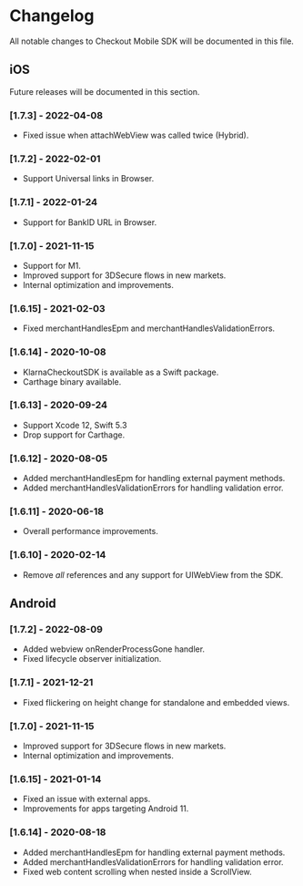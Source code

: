 # Changelog
All notable changes to Checkout Mobile SDK will be documented in this file.

## iOS
Future releases will be documented in this section.

### [1.7.3] - 2022-04-08
- Fixed issue when attachWebView was called twice (Hybrid).

### [1.7.2] - 2022-02-01
- Support Universal links in Browser.

### [1.7.1] - 2022-01-24
- Support for BankID URL in Browser.

### [1.7.0] - 2021-11-15
- Support for M1.
- Improved support for 3DSecure flows in new markets.
- Internal optimization and improvements.

### [1.6.15] - 2021-02-03
- Fixed merchantHandlesEpm and merchantHandlesValidationErrors.

### [1.6.14] - 2020-10-08
- KlarnaCheckoutSDK is available as a Swift package.
- Carthage binary available.

### [1.6.13] - 2020-09-24
- Support Xcode 12, Swift 5.3
- Drop support for Carthage.

### [1.6.12] - 2020-08-05
- Added merchantHandlesEpm for handling external payment methods.
- Added merchantHandlesValidationErrors for handling validation error.

### [1.6.11] - 2020-06-18
- Overall performance improvements.

### [1.6.10] - 2020-02-14
- Remove _all_ references and any support for UIWebView from the SDK.

## Android

### [1.7.2] - 2022-08-09
- Added webview onRenderProcessGone handler.
- Fixed lifecycle observer initialization.

### [1.7.1] - 2021-12-21
- Fixed flickering on height change for standalone and embedded views.

### [1.7.0] - 2021-11-15
- Improved support for 3DSecure flows in new markets.
- Internal optimization and improvements.

### [1.6.15] - 2021-01-14
- Fixed an issue with external apps.
- Improvements for apps targeting Android 11.

### [1.6.14] - 2020-08-18
- Added merchantHandlesEpm for handling external payment methods.
- Added merchantHandlesValidationErrors for handling validation error.
- Fixed web content scrolling when nested inside a ScrollView.

